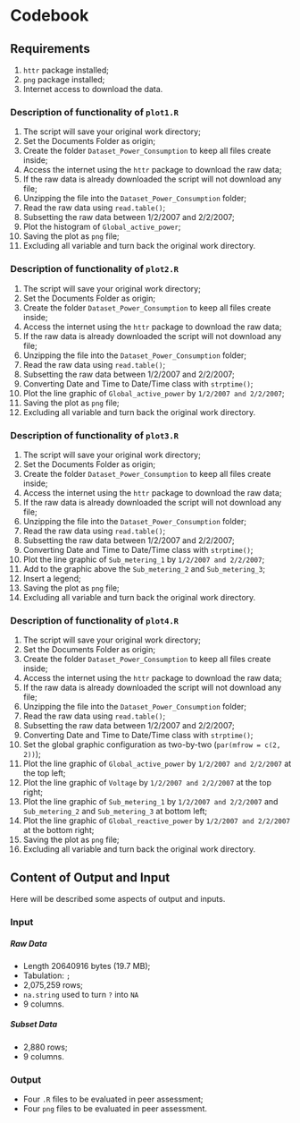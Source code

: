 # Codebook

## Requirements

1. `httr` package installed;
2. `png` package installed;
3. Internet access to download the data.

### Description of functionality of `plot1.R`

1. The script will save your original work directory;
2. Set the Documents Folder as origin;
3. Create the folder `Dataset_Power_Consumption` to keep all files create inside;
3. Access the internet using the `httr` package to download the raw data;
4. If the raw data is already downloaded the script will not download any file;
5. Unzipping the file into the `Dataset_Power_Consumption` folder;
6. Read the raw data using `read.table()`;
7. Subsetting the raw data between 1/2/2007 and 2/2/2007;
8. Plot the histogram of `Global_active_power`;
9. Saving the plot as `png` file;
10. Excluding all variable and turn back the original work directory.

### Description of functionality of `plot2.R`

1. The script will save your original work directory;
2. Set the Documents Folder as origin;
3. Create the folder `Dataset_Power_Consumption` to keep all files create inside;
3. Access the internet using the `httr` package to download the raw data;
4. If the raw data is already downloaded the script will not download any file;
5. Unzipping the file into the `Dataset_Power_Consumption` folder;
6. Read the raw data using `read.table()`;
7. Subsetting the raw data between 1/2/2007 and 2/2/2007;
8. Converting Date and Time to Date/Time class with `strptime()`;
9. Plot the line graphic of `Global_active_power` by `1/2/2007 and 2/2/2007`;
10. Saving the plot as `png` file;
11. Excluding all variable and turn back the original work directory.

### Description of functionality of `plot3.R`

1. The script will save your original work directory;
2. Set the Documents Folder as origin;
3. Create the folder `Dataset_Power_Consumption` to keep all files create inside;
3. Access the internet using the `httr` package to download the raw data;
4. If the raw data is already downloaded the script will not download any file;
5. Unzipping the file into the `Dataset_Power_Consumption` folder;
6. Read the raw data using `read.table()`;
7. Subsetting the raw data between 1/2/2007 and 2/2/2007;
8. Converting Date and Time to Date/Time class with `strptime()`;
9. Plot the line graphic of `Sub_metering_1` by `1/2/2007 and 2/2/2007`;
10. Add to the graphic above the `Sub_metering_2` and `Sub_metering_3`;
11. Insert a legend;
12. Saving the plot as `png` file;
13. Excluding all variable and turn back the original work directory.

### Description of functionality of `plot4.R`

1. The script will save your original work directory;
2. Set the Documents Folder as origin;
3. Create the folder `Dataset_Power_Consumption` to keep all files create inside;
3. Access the internet using the `httr` package to download the raw data;
4. If the raw data is already downloaded the script will not download any file;
5. Unzipping the file into the `Dataset_Power_Consumption` folder;
6. Read the raw data using `read.table()`;
7. Subsetting the raw data between 1/2/2007 and 2/2/2007;
8. Converting Date and Time to Date/Time class with `strptime()`;
9. Set the global graphic configuration as two-by-two (`par(mfrow = c(2, 2))`);
10. Plot the line graphic of `Global_active_power` by `1/2/2007 and 2/2/2007` at the top left;
11. Plot the line graphic of `Voltage` by `1/2/2007 and 2/2/2007` at the top right;
12. Plot the line graphic of `Sub_metering_1` by `1/2/2007 and 2/2/2007` and  `Sub_metering_2` and `Sub_metering_3` at bottom left;
13. Plot the line graphic of `Global_reactive_power` by `1/2/2007 and 2/2/2007` at the bottom right;
14. Saving the plot as `png` file;
15. Excluding all variable and turn back the original work directory.

## Content of Output and Input

Here will be described some aspects of output and inputs.

### Input

##### Raw Data

* Length 20640916 bytes (19.7 MB);
* Tabulation: `;`
* 2,075,259 rows;
* `na.string` used to turn `?` into `NA`
* 9 columns.

##### Subset Data

* 2,880 rows;
* 9 columns.

### Output

* Four `.R` files to be evaluated in peer assessment;
* Four `png` files to be evaluated in peer assessment.
